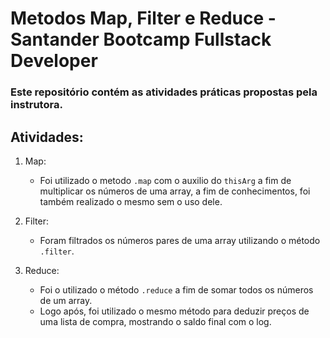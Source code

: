 # Metodos Map, Filter e Reduce - Santander Bootcamp Fullstack Developer

### Este repositório contém as atividades práticas propostas pela instrutora.

## Atividades:

1. Map:

    - Foi utilizado o metodo `.map` com o auxilio do `thisArg` a fim de multiplicar os números de uma array, a fim de conhecimentos, foi também realizado o mesmo sem o uso dele.

2. Filter:

    - Foram filtrados os números pares de uma array utilizando o método `.filter`.

3. Reduce:

    - Foi o utilizado o método `.reduce` a fim de somar todos os números de um array.
    - Logo após, foi utilizado o mesmo método para deduzir preços de uma lista de compra, mostrando o saldo final com o log.
